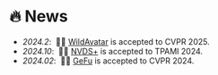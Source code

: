 # 🔥 News
- *2024.2*: &nbsp;🎉🎉 [WildAvatar](https://wildavatar.github.io/) is accepted to CVPR 2025.
- *2024.10*: &nbsp;🎉🎉 [NVDS+](https://wildavatar.github.io/) is accepted to TPAMI 2024.
- *2024.02*: &nbsp;🎉🎉 [GeFu](https://gefucvpr24.github.io/) is accepted to CVPR 2024.